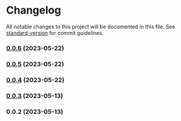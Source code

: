 # Changelog

All notable changes to this project will be documented in this file. See [standard-version](https://github.com/conventional-changelog/standard-version) for commit guidelines.

### [0.0.6](///compare/etiennedeneuve/0.0.5...etiennedeneuve/0.0.6) (2023-05-22)

### [0.0.5](///compare/etiennedeneuve/0.0.4...etiennedeneuve/0.0.5) (2023-05-22)

### [0.0.4](///compare/etiennedeneuve/0.0.4...etiennedeneuve/0.0.4) (2023-05-22)

### [0.0.3](///compare/etiennedeneuve/0.0.2...etiennedeneuve/0.0.3) (2023-05-13)

### 0.0.2 (2023-05-13)
